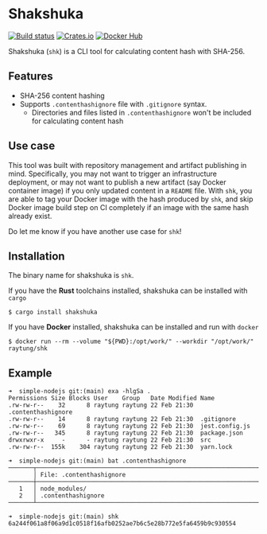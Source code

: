 # Shakshuka

[![Build status](https://github.com/raytung/shakshuka/actions/workflows/ci.yml/badge.svg)](https://github.com/raytung/shakshuka/actions)
[![Crates.io](https://img.shields.io/crates/v/shakshuka.svg)](https://crates.io/crates/shakshuka)
[![Docker Hub](https://img.shields.io/docker/v/raytung/shk?label=Docker%20Hub&sort=semver)](https://img.shields.io/docker/v/raytung/shk?label=Docker%20Hub&sort=semver)

Shakshuka (`shk`) is a CLI tool for calculating content hash with SHA-256.

## Features

- SHA-256 content hashing
- Supports `.contenthashignore` file with `.gitignore` syntax.
  - Directories and files listed in `.contenthashignore` won't be included for calculating content hash

## Use case

This tool was built with repository management and artifact publishing in mind. Specifically, you may not want to trigger
an infrastructure deployment, or may not want to publish a new artifact (say Docker container image) if you only updated
content in a `README` file. With `shk`, you are able to tag your Docker image with the hash produced by `shk`, and skip
Docker image build step on CI completely if an image with the same hash already exist.

Do let me know if you have another use case for `shk`!

## Installation

The binary name for shakshuka is `shk`.

If you have the **Rust** toolchains installed, shakshuka can be installed with `cargo`

```shell
$ cargo install shakshuka
```

If you have **Docker** installed, shakshuka can be installed and run with `docker`

```shell
$ docker run --rm --volume "${PWD}:/opt/work/" --workdir "/opt/work/" raytung/shk
```

## Example

```
➜  simple-nodejs git:(main) exa -hlgSa .
Permissions Size Blocks User    Group   Date Modified Name
.rw-rw-r--    32      8 raytung raytung 22 Feb 21:30  .contenthashignore
.rw-rw-r--    14      8 raytung raytung 22 Feb 21:30  .gitignore
.rw-rw-r--    69      8 raytung raytung 22 Feb 21:30  jest.config.js
.rw-rw-r--   345      8 raytung raytung 22 Feb 21:30  package.json
drwxrwxr-x     -      - raytung raytung 22 Feb 21:30  src
.rw-rw-r--  155k    304 raytung raytung 22 Feb 21:30  yarn.lock

➜  simple-nodejs git:(main) bat .contenthashignore
───────┬──────────────────────────────────────────────────────────────────────────────────────────────────────────────────────────────────────────────────────────────────────
       │ File: .contenthashignore
───────┼──────────────────────────────────────────────────────────────────────────────────────────────────────────────────────────────────────────────────────────────────────
   1   │ node_modules/
   2   │ .contenthashignore
───────┴──────────────────────────────────────────────────────────────────────────────────────────────────────────────────────────────────────────────────────────────────────

➜  simple-nodejs git:(main) shk
6a244f061a8f06a9d1c0518f16afb0252ae7b6c5e28b772e5fa6459b9c930554
```
